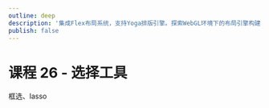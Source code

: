 ```yaml
---
outline: deep
description: '集成Flex布局系统，支持Yoga排版引擎。探索WebGL环境下的布局引擎构建，实现响应式界面设计。'
publish: false
---
```


# 课程 26 - 选择工具

框选、lasso

[lasso-tool-figma]: https://github.com/kernel-picnic/lasso-tool-figma
